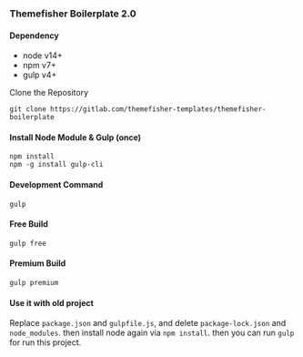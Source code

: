 ### Themefisher Boilerplate 2.0

#### Dependency
* node v14+
* npm v7+
* gulp v4+

Clone the Repository

```
git clone https://gitlab.com/themefisher-templates/themefisher-boilerplate
```

#### Install Node Module & Gulp (once)
```
npm install
npm -g install gulp-cli
```

#### Development Command
```
gulp
```

#### Free Build
```
gulp free
```

#### Premium Build
```
gulp premium
```

#### Use it with old project
Replace `package.json` and `gulpfile.js`, and delete `package-lock.json` and `node_modules`. then install node again via `npm install`. then you can run `gulp` for run this project.
